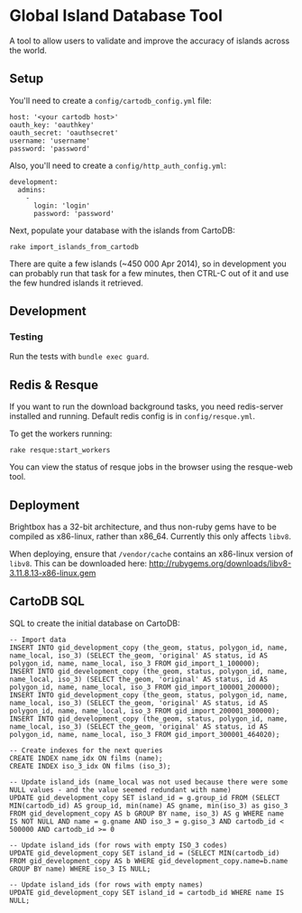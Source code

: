# Global Island Database Tool

A tool to allow users to validate and improve the accuracy of islands
across the world.

## Setup

You'll need to create a `config/cartodb_config.yml` file:

    host: '<your cartodb host>'
    oauth_key: 'oauthkey'
    oauth_secret: 'oauthsecret'
    username: 'username'
    password: 'password'

Also, you'll need to create a `config/http_auth_config.yml`:

    development:
      admins:
        -
          login: 'login'
          password: 'password'

Next, populate your database with the islands from CartoDB:

    rake import_islands_from_cartodb

There are quite a few islands (~450 000 Apr 2014), so in development you
can probably run that task for a few minutes, then CTRL-C out of it and
use the few hundred islands it retrieved.

## Development

### Testing

Run the tests with `bundle exec guard`.

## Redis & Resque

If you want to run the download background tasks, you need redis-server
installed and running. Default redis config is in `config/resque.yml`.

To get the workers running:

    rake resque:start_workers

You can view the status of resque jobs in the browser using the resque-web tool.

## Deployment

Brightbox has a 32-bit architecture, and thus non-ruby gems have to be
compiled as x86-linux, rather than x86_64. Currently this only affects
`libv8`.

When deploying, ensure that `/vendor/cache` contains an x86-linux
version of `libv8`. This can be downloaded here:
http://rubygems.org/downloads/libv8-3.11.8.13-x86-linux.gem

## CartoDB SQL

SQL to create the initial database on CartoDB:

    -- Import data
    INSERT INTO gid_development_copy (the_geom, status, polygon_id, name, name_local, iso_3) (SELECT the_geom, 'original' AS status, id AS polygon_id, name, name_local, iso_3 FROM gid_import_1_100000);
    INSERT INTO gid_development_copy (the_geom, status, polygon_id, name, name_local, iso_3) (SELECT the_geom, 'original' AS status, id AS polygon_id, name, name_local, iso_3 FROM gid_import_100001_200000);
    INSERT INTO gid_development_copy (the_geom, status, polygon_id, name, name_local, iso_3) (SELECT the_geom, 'original' AS status, id AS polygon_id, name, name_local, iso_3 FROM gid_import_200001_300000);
    INSERT INTO gid_development_copy (the_geom, status, polygon_id, name, name_local, iso_3) (SELECT the_geom, 'original' AS status, id AS polygon_id, name, name_local, iso_3 FROM gid_import_300001_464020);

    -- Create indexes for the next queries
    CREATE INDEX name_idx ON films (name);
    CREATE INDEX iso_3_idx ON films (iso_3);

    -- Update island_ids (name_local was not used because there were some NULL values - and the value seemed redundant with name)
    UPDATE gid_development_copy SET island_id = g.group_id FROM (SELECT MIN(cartodb_id) AS group_id, min(name) AS gname, min(iso_3) as giso_3 FROM gid_development_copy AS b GROUP BY name, iso_3) AS g WHERE name IS NOT NULL AND name = g.gname AND iso_3 = g.giso_3 AND cartodb_id < 500000 AND cartodb_id >= 0

    -- Update island_ids (for rows with empty ISO_3 codes)
    UPDATE gid_development_copy SET island_id = (SELECT MIN(cartodb_id) FROM gid_development_copy AS b WHERE gid_development_copy.name=b.name GROUP BY name) WHERE iso_3 IS NULL;

    -- Update island_ids (for rows with empty names)
    UPDATE gid_development_copy SET island_id = cartodb_id WHERE name IS NULL;
